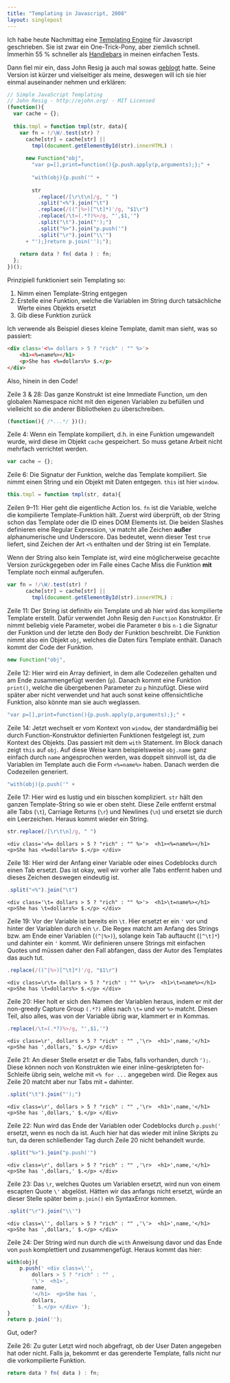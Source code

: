```yaml
---
title: "Templating in Javascript, 2008"
layout: singlepost
---
```


Ich habe heute Nachmittag eine [Templating Engine](https://github.com/prayerslayer/temple.js) für Javascript geschrieben. Sie ist zwar ein One-Trick-Pony, aber ziemlich schnell. Immerhin 55 % schneller als [Handlebars](http://handlebarsjs.com/) in meinen einfachen Tests.

Dann fiel mir ein, dass John Resig ja auch mal sowas [geblogt](http://ejohn.org/blog/javascript-micro-templating/) hatte. Seine Version ist kürzer und vielseitiger als meine, deswegen will ich sie hier einmal auseinander nehmen und erklären:

~~~~ javascript
// Simple JavaScript Templating
// John Resig - http://ejohn.org/ - MIT Licensed
(function(){
  var cache = {};
 
  this.tmpl = function tmpl(str, data){
    var fn = !/\W/.test(str) ?
      cache[str] = cache[str] ||
        tmpl(document.getElementById(str).innerHTML) :
     
      new Function("obj",
        "var p=[],print=function(){p.push.apply(p,arguments);};" +
       
        "with(obj){p.push('" +
       
        str
          .replace(/[\r\t\n]/g, " ")
          .split("<%").join("\t")
          .replace(/((^|%>)[^\t]*)'/g, "$1\r")
          .replace(/\t=(.*?)%>/g, "',$1,'")
          .split("\t").join("');")
          .split("%>").join("p.push('")
          .split("\r").join("\\'")
      + "');}return p.join('');");
   
    return data ? fn( data ) : fn;
  };
})();
~~~~

Prinzipiell funktioniert sein Templating so:

1. Nimm einen Template-String entgegen
2. Erstelle eine Funktion, welche die Variablen im String durch tatsächliche Werte eines Objekts ersetzt
3. Gib diese Funktion zurück

Ich verwende als Beispiel dieses kleine Template, damit man sieht, was so passiert:

~~~~ html
<div class='<%= dollars > 5 ? "rich" : "" %>'>
	<h1><%=name%></h1>
	<p>She has <%=dollars%> $.</p>
</div>
~~~~

Also, hinein in den Code!

Zeile 3 & 28: Das ganze Konstrukt ist eine Immediate Function, um den globalen Namespace nicht mit den eigenen Variablen zu befüllen und vielleicht so die anderer Bibliotheken zu überschreiben.

~~~~ javascript
(function(){ /*...*/ })();
~~~~

Zeile 4: Wenn ein Template kompiliert, d.h. in eine Funktion umgewandelt wurde, wird diese im Objekt ``cache`` gespeichert. So muss getane Arbeit nicht mehrfach verrichtet werden.

~~~~ javascript
var cache = {};
~~~~

Zeile 6: Die Signatur der Funktion, welche das Template kompiliert. Sie nimmt einen String und ein Objekt mit Daten entgegen. ``this`` ist hier ``window``.

~~~~ javascript
this.tmpl = function tmpl(str, data){
~~~~

Zeilen 9–11: Hier geht die eigentliche Action los. ``fn`` ist die Variable, welche die kompilierte Template-Funktion hält. Zuerst wird überprüft, ob der String schon das Template oder die ID eines DOM Elements ist. Die beiden Slashes definieren eine Regular Expression, ``\W`` matcht alle Zeichen **außer** alphanumerische und Underscore. Das bedeutet, wenn dieser Test ``true`` liefert, sind Zeichen der Art ``<%`` enthalten und der String ist ein Template.

Wenn der String also kein Template ist, wird eine möglicherweise gecachte Version zurückgegeben oder im Falle eines Cache Miss die Funktion **mit** Template noch einmal aufgerufen.

~~~~ javascript
var fn = !/\W/.test(str) ?
      cache[str] = cache[str] ||
        tmpl(document.getElementById(str).innerHTML) :
~~~~

Zeile 11: Der String ist definitiv ein Template und ab hier wird das kompilierte Template erstellt. Dafür verwendet John Resig den ``Function`` Konstruktor. Er nimmt beliebig viele Parameter, wobei die Parameter ``0`` bis ``n-1`` die Signatur der Funktion und der letzte den Body der Funktion beschreibt. Die Funktion nimmt also ein Objekt ``obj``, welches die Daten fürs Template enthält. Danach kommt der Code der Funktion.

~~~~ javascript
new Function("obj",
~~~~

Zeile 12: Hier wird ein Array definiert, in dem alle Codezeilen gehalten und am Ende zusammengefügt werden (``p``). Danach kommt eine Funktion ``print()``, welche die übergebenen Parameter zu ``p`` hinzufügt. Diese wird später aber nicht verwendet und hat auch sonst keine offensichtliche Funktion, also könnte man sie auch weglassen.

~~~~ javascript
"var p=[],print=function(){p.push.apply(p,arguments);};" +
~~~~

Zeile 14: Jetzt wechselt er vom Kontext von ``window``, der standardmäßig bei durch Function-Konstruktor definierten Funktionen festgelegt ist, zum Kontext des Objekts. Das passiert mit dem ``with`` Statement. Im Block danach zeigt ``this`` auf ``obj``. Auf diese Weise kann beispielsweise ``obj.name`` ganz einfach durch ``name`` angesprochen werden, was doppelt sinnvoll ist, da die Variablen im Template auch die Form ``<%=name%>`` haben. Danach werden die Codezeilen generiert.

~~~~ javascript
"with(obj){p.push('" +
~~~~

Zeile 17: Hier wird es lustig und ein bisschen kompliziert. ``str`` hält den ganzen Template-String so wie er oben steht. Diese Zeile entfernt erstmal alle Tabs (``\t``), Carriage Returns (``\r``) und Newlines (``\n``) und ersetzt sie durch ein Leerzeichen. Heraus kommt wieder ein String.

~~~~ javascript
str.replace(/[\r\t\n]/g, " ")
~~~~

~~~~
<div class='<%= dollars > 5 ? "rich" : "" %>'>  <h1><%=name%></h1>  <p>She has <%=dollars%> $.</p> </div>
~~~~

Zeile 18: Hier wird der Anfang einer Variable oder eines Codeblocks durch einen Tab ersetzt. Das ist okay, weil wir vorher alle Tabs entfernt haben und dieses Zeichen deswegen eindeutig ist.

~~~~ javascript
.split("<%").join("\t")
~~~~

~~~~
<div class='\t= dollars > 5 ? "rich" : "" %>'>  <h1>\t=name%></h1>  <p>She has \t=dollars%> $.</p> </div>
~~~~

Zeile 19: Vor der Variable ist bereits ein ``\t``. Hier ersetzt er ein ``'`` vor und hinter der Variablen durch ein ``\r``. Die Regex matcht am Anfang des Strings bzw. am Ende einer Variablen (``(^|%>)``), solange kein Tab auftaucht (``[^\t]*``) und dahinter ein ``'`` kommt. Wir definieren unsere Strings mit einfachen Quotes und müssen daher den Fall abfangen, dass der Autor des Templates das auch tut.

~~~~ javascript
.replace(/((^|%>)[^\t]*)'/g, "$1\r")
~~~~

~~~~
<div class=\r\t= dollars > 5 ? "rich" : "" %>\r>  <h1>\t=name%></h1>  <p>She has \t=dollars%> $.</p> </div>
~~~~

Zeile 20: Hier holt er sich den Namen der Variablen heraus, indem er mit der non-greedy Capture Group ``(.*?)`` alles nach ``\t=`` und vor ``%>`` matcht. Diesen Teil, also alles, was von der Variable übrig war, klammert er in Kommas.

~~~~ javascript
.replace(/\t=(.*?)%>/g, "',$1,'")
~~~~

~~~~
<div class=\r', dollars > 5 ? "rich" : "" ,'\r>  <h1>',name,'</h1>  <p>She has ',dollars,' $.</p> </div>
~~~~

Zeile 21: An dieser Stelle ersetzt er die Tabs, falls vorhanden, durch ``');``. Diese können noch von Konstrukten wie einer inline-geskripteten for-Schleife übrig sein, welche mit ``<% for ...`` angegeben wird. Die Regex aus Zeile 20 matcht aber nur Tabs mit ``=`` dahinter.

~~~~ javascript
.split("\t").join("');")
~~~~

~~~~
<div class=\r', dollars > 5 ? "rich" : "" ,'\r>  <h1>',name,'</h1>  <p>She has ',dollars,' $.</p> </div>
~~~~

Zeile 22: Nun wird das Ende der Variablen oder Codeblocks durch ``p.push('`` ersetzt, wenn es noch da ist. Auch hier hat das wieder mit inline Skripts zu tun, da deren schließender Tag durch Zeile 20 nicht behandelt wurde.

~~~~ javascript
.split("%>").join("p.push('")
~~~~

~~~~
<div class=\r', dollars > 5 ? "rich" : "" ,'\r>  <h1>',name,'</h1>  <p>She has ',dollars,' $.</p> </div>
~~~~

Zeile 23: Das ``\r``, welches Quotes um Variablen ersetzt, wird nun von einem escapten Quote ``\'`` abgelöst. Hätten wir das anfangs nicht ersetzt, würde an dieser Stelle später beim ``p.join()`` ein SyntaxError kommen.

~~~~ javascript
.split("\r").join("\\'")
~~~~

~~~~
<div class=\'', dollars > 5 ? "rich" : "" ,'\'>  <h1>',name,'</h1>  <p>She has ',dollars,' $.</p> </div>
~~~~

Zeile 24: Der String wird nun durch die ``with`` Anweisung davor und das Ende von ``push`` komplettiert und zusammengefügt. Heraus kommt das hier:

~~~~ javascript
with(obj){
	p.push(' <div class=\'', 
		dollars > 5 ? "rich" : "" ,
		'\'>  <h1>',
		name,
		'</h1>  <p>She has ',
		dollars,
		' $.</p> </div> ');
}
return p.join('');
~~~~

Gut, oder?

Zeile 26: Zu guter Letzt wird noch abgefragt, ob der User Daten angegeben hat oder nicht. Falls ja, bekommt er das gerenderte Template, falls nicht nur die vorkompilierte Funktion.

~~~~ javascript
return data ? fn( data ) : fn;
~~~~


